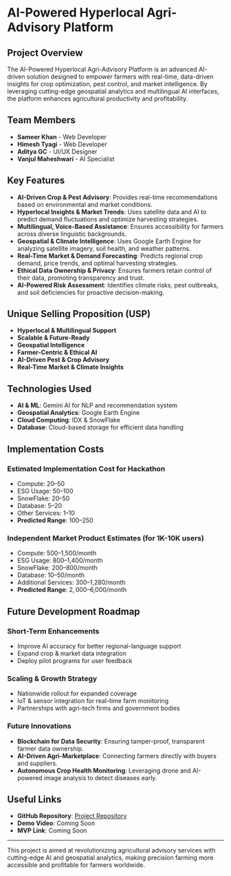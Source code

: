 # AI-Powered Hyperlocal Agri-Advisory Platform

## Project Overview
The AI-Powered Hyperlocal Agri-Advisory Platform is an advanced AI-driven solution designed to empower farmers with real-time, data-driven insights for crop optimization, pest control, and market intelligence. By leveraging cutting-edge geospatial analytics and multilingual AI interfaces, the platform enhances agricultural productivity and profitability.

## Team Members
- **Sameer Khan** - Web Developer
- **Himesh Tyagi** - Web Developer
- **Aditya GC** - UI/UX Designer
- **Vanjul Maheshwari** - AI Specialist

## Key Features
- **AI-Driven Crop & Pest Advisory**: Provides real-time recommendations based on environmental and market conditions.
- **Hyperlocal Insights & Market Trends**: Uses satellite data and AI to predict demand fluctuations and optimize harvesting strategies.
- **Multilingual, Voice-Based Assistance**: Ensures accessibility for farmers across diverse linguistic backgrounds.
- **Geospatial & Climate Intelligence**: Uses Google Earth Engine for analyzing satellite imagery, soil health, and weather patterns.
- **Real-Time Market & Demand Forecasting**: Predicts regional crop demand, price trends, and optimal harvesting strategies.
- **Ethical Data Ownership & Privacy**: Ensures farmers retain control of their data, promoting transparency and trust.
- **AI-Powered Risk Assessment**: Identifies climate risks, pest outbreaks, and soil deficiencies for proactive decision-making.

## Unique Selling Proposition (USP)
- **Hyperlocal & Multilingual Support**
- **Scalable & Future-Ready**
- **Geospatial Intelligence**
- **Farmer-Centric & Ethical AI**
- **AI-Driven Pest & Crop Advisory**
- **Real-Time Market & Climate Insights**

## Technologies Used
- **AI & ML**: Gemini AI for NLP and recommendation system
- **Geospatial Analytics**: Google Earth Engine
- **Cloud Computing**: IDX & SnowFlake
- **Database**: Cloud-based storage for efficient data handling

## Implementation Costs
### Estimated Implementation Cost for Hackathon
- Compute: $20–$50
- ESG Usage: $50–$100
- SnowFlake: $20–$50
- Database: $5–$20
- Other Services: $1–$10
- **Predicted Range**: $100–$250

### Independent Market Product Estimates (for 1K-10K users)
- Compute: $500–$1,500/month
- ESG Usage: $800–$1,400/month
- SnowFlake: $200–$800/month
- Database: $10–$50/month
- Additional Services: $300–$1,280/month
- **Predicted Range**: $2,000–$6,000/month

## Future Development Roadmap
### Short-Term Enhancements
- Improve AI accuracy for better regional-language support
- Expand crop & market data integration
- Deploy pilot programs for user feedback

### Scaling & Growth Strategy
- Nationwide rollout for expanded coverage
- IoT & sensor integration for real-time farm monitoring
- Partnerships with agri-tech firms and government bodies

### Future Innovations
- **Blockchain for Data Security**: Ensuring tamper-proof, transparent farmer data ownership.
- **AI-Driven Agri-Marketplace**: Connecting farmers directly with buyers and suppliers.
- **Autonomous Crop Health Monitoring**: Leveraging drone and AI-powered image analysis to detect diseases early.

## Useful Links
- **GitHub Repository**: [Project Repository](https://github.com/adi0900/Amalgum)
- **Demo Video**: Coming Soon
- **MVP Link**: Coming Soon

---
This project is aimed at revolutionizing agricultural advisory services with cutting-edge AI and geospatial analytics, making precision farming more accessible and profitable for farmers worldwide.

